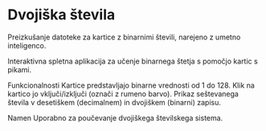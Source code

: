 # Dvojiška števila
Preizkušanje datoteke za kartice z binarnimi števili, narejeno z umetno inteligenco.

Interaktivna spletna aplikacija za učenje binarnega štetja s pomočjo kartic s pikami.

Funkcionalnosti
Kartice predstavljajo binarne vrednosti od 1 do 128.
Klik na kartico jo vključi/izključi (označi z rumeno barvo).
Prikaz seštevanega števila v desetiškem (decimalnem) in dvojiškem (binarni) zapisu.

Namen
Uporabno za poučevanje dvojiškega številskega sistema.
